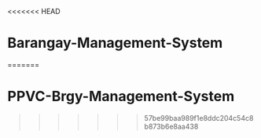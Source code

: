 <<<<<<< HEAD
# Barangay-Management-System
=======
# PPVC-Brgy-Management-System
>>>>>>> 57be99baa989f1e8ddc204c54c8b873b6e8aa438
